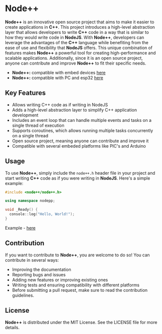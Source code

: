 
# Node++

**Node++** is an innovative open source project that aims to make it easier to create applications in **C++**. This project introduces a high-level abstraction layer that allows developers to write **C++** code in a way that is similar to how they would write code in **NodeJS**. With **Node++**, developers can leverage the advantages of the **C++** language while benefiting from the ease of use and flexibility that **NodeJS** offers. This unique combination of features makes **Node++** a powerful tool for creating high-performance and scalable applications. Additionally, since it is an open source project, anyone can contribute and improve **Node++** to fit their specific needs.

- **Node++:** compatible with embed devices [here](https://github.com/NodeppOficial/nodepp-arduino)
- **Node++:** compatible with PC and esp32  [here](https://github.com/NodeppOficial/Nodepp)

## Key Features

- Allows writing C++ code as if writing in NodeJS
- Adds a high-level abstraction layer to simplify C++ application development
- Includes an event loop that can handle multiple events and tasks on a single thread of execution
- Supports coroutines, which allows running multiple tasks concurrently on a single thread
- Open source project, meaning anyone can contribute and improve it
- Compatible with several embeded platforms like PIC's and Arduino

## Usage

To use **Node++**, simply include the `node++.h` header file in your project and start writing **C++** code as if you were writing in **NodeJS**. Here's a simple example:

```cpp
#include <node++/node++.h>

using namespace nodepp;

void _Ready() {
  console::log("Hello, World!");
}
```

Example - [here](https://github.com/NodeppOficial/nodepp-arduino/tree/main/examples)

## Contribution

If you want to contribute to **Node++**, you are welcome to do so! You can contribute in several ways:

- Improving the documentation
- Reporting bugs and issues
- Adding new features or improving existing ones
- Writing tests and ensuring compatibility with different platforms
- Before submitting a pull request, make sure to read the contribution guidelines.

## License

**Node++** is distributed under the MIT License. See the LICENSE file for more details.
